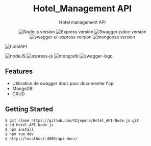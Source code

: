<p align="center"><h1 align="center">
Hotel_Management API
</h1>

<p align="center">
  Hotel management API
</p>

<p align="center">
    <img src="https://img.shields.io/badge/Node.js-V.15.11.0-green" alt="Node.js version">
    <img src="https://img.shields.io/badge/Express-V%204.17.1-green" alt="Express version">
    <img src="https://img.shields.io/badge/Swagger--jsdoc-V%5E7.0.0--rc.6-green" alt="Swagger-jsdoc version">
    <img src="https://img.shields.io/badge/Swagger--ui--express-V%5E4.1.6-green" alt="swagger-ui-express version">
    <img src="https://img.shields.io/badge/Mongoose-V%5E5.10.7-green" alt="mongoose version">
</p>

![hotelAPI](https://user-images.githubusercontent.com/43074465/113324505-787e3500-9317-11eb-91dd-eb5e7399abf5.png)


![nodeJS](https://user-images.githubusercontent.com/43074465/112568039-26eb1d00-8de2-11eb-866c-d329ba8f2cf7.png)
![express-js](https://user-images.githubusercontent.com/43074465/112568044-29e60d80-8de2-11eb-848f-12a64abcc26e.png)
![mongodb](https://user-images.githubusercontent.com/43074465/112568058-2e122b00-8de2-11eb-9e04-1d3a41848ef9.jpg)
![swagger-logo](https://user-images.githubusercontent.com/43074465/113324493-74521780-9317-11eb-8f14-87f892815314.jpeg)


## Features
- Utilisation de swagger docs pour documenter l'api
- MongoDB
- CRUD

## Getting Started
```bash
$ git clone https://github.com/CDjepeno/Hotel_API-Node.js.git
$ cd Hotel_API-Node-js
$ npm install
$ npm run dev 
$ http://localhost:4000/api-docs/
```
